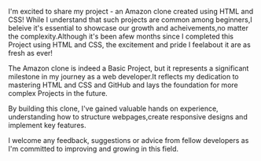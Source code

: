 I'm excited to share my project - an Amazon clone created using HTML and CSS! While I understand that such projects are common among beginners,I beleive it's essential to showcase our growth and acheivements,no matter the complexity.Although it's been afew months since I completed this Project using HTML and CSS, the excitement and pride I feelabout it are as fresh as ever!

The Amazon clone is indeed a Basic Project, but it represents a significant milestone in my journey as a web developer.It reflects my dedication to mastering HTML and CSS and GitHub and lays the foundation for more complex Projects in the future.

By building this clone, I've gained valuable hands on experience, understanding how to structure webpages,create responsive designs and implement key features.

I welcome any feedback, suggestions or advice from fellow developers as I'm committed to improving and growing in this field.
